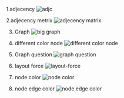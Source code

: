 1.adjecency 
  ![adjc](https://github.com/user-attachments/assets/00a12161-d4b3-439b-a246-95a25bb61c0e)

2.adjecency metrix
  ![adjecency matrix](https://github.com/user-attachments/assets/342faa99-1949-4b34-b954-c65d29362dd9)

3. Graph
   ![big graph](https://github.com/user-attachments/assets/81fa8a18-accb-44ec-8514-ad46426ea9f3)

4. different color node
   ![different color node](https://github.com/user-attachments/assets/2e809186-a218-41d0-b888-2bd51b5e497f)

5. Graph question
 ![graph question](https://github.com/user-attachments/assets/c3f82a0f-07e8-4db4-b684-217acc1cfec0)

6. layout force
   ![layout-force](https://github.com/user-attachments/assets/ca69e924-4481-40cd-88b0-3301e92083cb)

7. node color
   ![node color](https://github.com/user-attachments/assets/3e0c6412-e028-476f-9e34-7f914ec595e2)

8.  node edge color
   ![node edge color](https://github.com/user-attachments/assets/0becea2f-c429-4c3a-bdf7-803c8ce2cd30)

   

   
